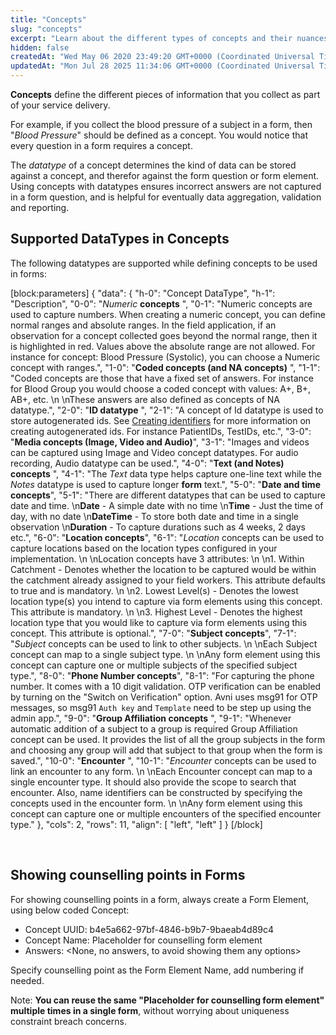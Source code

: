 ```yaml
---
title: "Concepts"
slug: "concepts"
excerpt: "Learn about the different types of concepts and their nuances"
hidden: false
createdAt: "Wed May 06 2020 23:49:20 GMT+0000 (Coordinated Universal Time)"
updatedAt: "Mon Jul 28 2025 11:34:06 GMT+0000 (Coordinated Universal Time)"
---
```

**Concepts** define the different pieces of information that you collect as part of your service delivery.  

For example, if you collect the blood pressure of a subject in a form, then "_Blood Pressure_" should be defined as a concept. You would notice that every question in a form requires a concept.  

The _datatype_ of a concept determines the kind of data can be stored against a concept, and therefor against the form question or form element. Using concepts with datatypes ensures incorrect answers are not captured in a form question, and is helpful for eventually data aggregation, validation and reporting.

## Supported DataTypes in Concepts

The following datatypes are supported while defining concepts to be used in forms:

[block:parameters]
{
  "data": {
    "h-0": "Concept DataType",
    "h-1": "Description",
    "0-0": "_Numeric_ **concepts** ",
    "0-1": "Numeric concepts are used to capture numbers. When creating a numeric concept, you can define normal ranges and absolute ranges. In the field application, if an observation for a concept collected goes beyond the normal range, then it is highlighted in red. Values above the absolute range are not allowed.  For instance for concept: Blood Pressure (Systolic), you can choose a Numeric concept with ranges.",
    "1-0": "**Coded concepts (and NA concepts)** ",
    "1-1": "Coded concepts are those that have a fixed set of answers. For instance for Blood Group you would choose a coded concept with values: A+, B+, AB+, etc.  \n  \nThese answers are also defined as concepts of NA datatype.",
    "2-0": "**ID datatype** ",
    "2-1": "A concept of Id datatype is used to store autogenerated ids. See [Creating identifiers](doc:creating-identifiers) for more information on creating autogenerated ids.  For instance PatientIDs, TestIDs, etc.",
    "3-0": "**Media concepts (Image, Video and Audio)**",
    "3-1": "Images and videos can be captured using Image and Video concept datatypes. For audio recording, Audio datatype can be used.",
    "4-0": "**Text (and Notes) concepts** ",
    "4-1": "The _Text_ data type helps capture one-line text while the _Notes_ datatype is used to capture longer **form** text.",
    "5-0": "**Date and time concepts**",
    "5-1": "There are different datatypes that can be used to capture date and time.  \n**Date** - A simple date with no time  \n**Time** - Just the time of day, with no date  \n**DateTime** - To store both date and time in a single observation  \n**Duration** - To capture durations such as 4 weeks, 2 days etc.",
    "6-0": "**Location concepts**",
    "6-1": "_Location_ concepts can be used to capture locations based on the location types configured in your implementation.  \n  \nLocation concepts have 3 attributes:  \n  \n1. Within Catchment - Denotes whether the location to be captured would be within the catchment already assigned to your field workers. This attribute defaults to true and is mandatory.  \n  \n2. Lowest Level(s) - Denotes the lowest location type(s) you intend to capture via form elements using this concept. This attribute is mandatory.  \n  \n3. Highest Level - Denotes the highest location type that you would like to capture via form elements using this concept. This attribute is optional.",
    "7-0": "**Subject concepts**",
    "7-1": "_Subject_ concepts can be used to link to other subjects.  \n  \nEach Subject concept can map to a single subject type.  \n  \nAny form element using this concept can capture one or multiple subjects of the specified subject type.",
    "8-0": "**Phone Number concepts**",
    "8-1": "For capturing the phone number. It comes with a 10 digit validation. OTP verification can be enabled by turning on the \"Switch on Verification\" option. Avni uses msg91 for OTP messages, so msg91 `Auth key` and `Template` need to be step up using the admin app.",
    "9-0": "**Group Affiliation concepts** ",
    "9-1": "Whenever automatic addition of a subject to a group is required  Group Affiliation concept can be used. It provides the list of all the group subjects in the form and choosing any group will add that subject to that group when the form is saved.",
    "10-0": "**Encounter** ",
    "10-1": "_Encounter_ concepts can be used to link an encounter to any form.  \n  \nEach Encounter concept can map to a single encounter type.  It should also provide the scope to search that encounter. Also, name identifiers can be constructed by specifying the concepts used in the encounter form.  \n  \nAny form element using this concept can capture one or multiple encounters of the specified encounter type."
  },
  "cols": 2,
  "rows": 11,
  "align": [
    "left",
    "left"
  ]
}
[/block]


<br />

## Showing counselling points in Forms

For showing counselling points in a form, always create a Form Element, using below coded Concept:

- Concept UUID: b4e5a662-97bf-4846-b9b7-9baeab4d89c4
- Concept Name: Placeholder for counselling form element
- Answers: \<None, no answers, to avoid showing them any options>

Specify counselling point as the Form Element Name, add numbering if needed.

Note: **You can reuse the same "Placeholder for counselling form element" multiple times in a single form**, without worrying about uniqueness constraint breach concerns.
